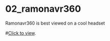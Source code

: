 # 02_ramonavr360
Ramonavr360 is best viewed on a cool headset

#[Click to view](https://ramonaworks.github.io/02_ramonavr360/index.html "Click to view").
